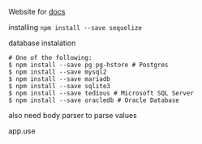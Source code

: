 
Website for [docs](https://www.sequelize.org)


installing 
`npm install --save sequelize`

database instalation
```
# One of the following:  
$ npm install --save pg pg-hstore # Postgres  
$ npm install --save mysql2  
$ npm install --save mariadb  
$ npm install --save sqlite3  
$ npm install --save tedious # Microsoft SQL Server  
$ npm install --save oracledb # Oracle Database
```

also need body parser to parse values

app.use
